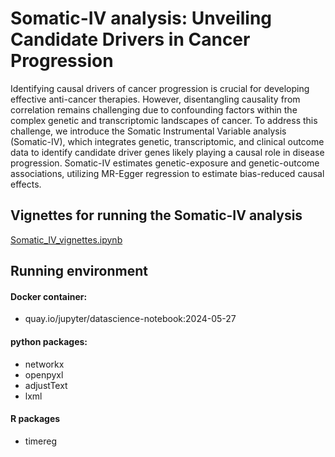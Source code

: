 # Somatic-IV analysis: Unveiling Candidate Drivers in Cancer Progression
Identifying causal drivers of cancer progression is crucial for developing effective anti-cancer therapies. However, disentangling causality from correlation remains challenging due to confounding factors within the complex genetic and transcriptomic landscapes of cancer.
To address this challenge, we introduce the Somatic Instrumental Variable analysis (Somatic-IV), which integrates genetic, transcriptomic, and clinical outcome data to identify candidate driver genes likely playing a causal role in disease progression. Somatic-IV estimates genetic-exposure and genetic-outcome associations, utilizing MR-Egger regression to estimate bias-reduced causal effects.
  
## Vignettes for running the Somatic-IV analysis
[Somatic_IV_vignettes.ipynb](https://github.com/wzhang1984/Somatic_IV_package/blob/main/Somatic_IV_vignettes.ipynb)  

## Running environment    
#### Docker container:
- quay.io/jupyter/datascience-notebook:2024-05-27  
#### python packages:  
- networkx  
- openpyxl  
- adjustText  
- lxml  
#### R packages  
- timereg
